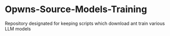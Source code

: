 # Opwns-Source-Models-Training
Repository designated for keeping scripts which download ant train various LLM models
